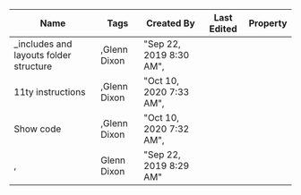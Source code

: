 ﻿Name|Tags|Created By|Last Edited|Property
-|-|-|-|-|
_includes and layouts folder structure|,Glenn Dixon|"Sep 22, 2019 8:30 AM",
11ty instructions|,Glenn Dixon|"Oct 10, 2020 7:33 AM",
Show code|,Glenn Dixon|"Oct 10, 2020 7:32 AM",
,|Glenn Dixon|"Sep 22, 2019 8:29 AM"|